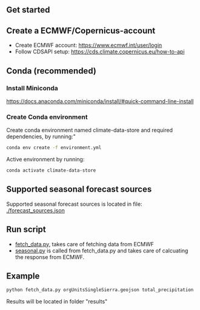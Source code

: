 ## Get started

## Create a ECMWF/Copernicus-account
- Create ECMWF account: https://www.ecmwf.int/user/login
- Follow CDSAPI setup: https://cds.climate.copernicus.eu/how-to-api

## Conda (recommended)

### Install Miniconda
https://docs.anaconda.com/miniconda/install/#quick-command-line-install

### Create Conda environment
Create conda environment named climate-data-store and required dependencies, by running:"
```bash
conda env create -f environment.yml
```

Active environment by running:
```bash
conda activate climate-data-store
```

## Supported seasonal forecast sources

Supported seasonal forecast sources is located in file: [./forecast_sources.json](./forecast_sources.json)


## Run script
- [fetch_data.py](fetch_data.py), takes care of fetching data from ECMWF
- [seasonal.py](seasonal.py) is called from fetch_data.py and takes care of calcuating the response from ECMWF.


## Example
```bash
python fetch_data.py orgUnitsSingleSierra.geojson total_precipitation
```

Results will be located in folder "results"